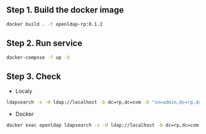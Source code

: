 ## Step 1. Build the docker image
```bash
docker build . -t openldap-rp:0.1.2
```

## Step 2. Run service
```bash
docker-compose -f up -d
```

## Step 3. Check 
- Localy
```bash
ldapsearch -x -H ldap://localhost -b dc=rp,dc=com -D "cn=admin,dc=rp,dc=com" -w rpadminpass
```
- Docker
```bash
docker exec openldap ldapsearch -x -H ldap://localhost -b dc=rp,dc=com -D "cn=admin,dc=rp,dc=com" -w rpadminpass
```
